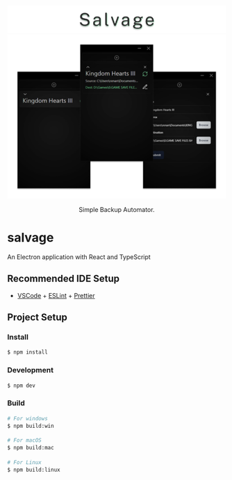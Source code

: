 <div align="center">
  <img alt="Salvage Title" src=".github/images/salvage-title.png" width="800px">
</div>
<div align="center">
  <img alt="Salvage Screens " src=".github/images/salvage-screens.png" width="800px">
</div>

<p align="center">Simple Backup Automator.</p>

# salvage

An Electron application with React and TypeScript

## Recommended IDE Setup

- [VSCode](https://code.visualstudio.com/) + [ESLint](https://marketplace.visualstudio.com/items?itemName=dbaeumer.vscode-eslint) + [Prettier](https://marketplace.visualstudio.com/items?itemName=esbenp.prettier-vscode)

## Project Setup

### Install

```bash
$ npm install
```

### Development

```bash
$ npm dev
```

### Build

```bash
# For windows
$ npm build:win

# For macOS
$ npm build:mac

# For Linux
$ npm build:linux
```
